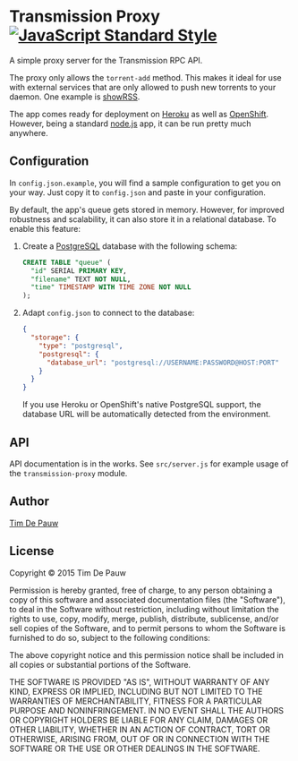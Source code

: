 # Transmission Proxy [![JavaScript Standard Style](https://img.shields.io/badge/code%20style-standard-brightgreen.svg)](https://github.com/feross/standard)

A simple proxy server for the Transmission RPC API.

The proxy only allows the `torrent-add` method. This makes it ideal for use with
external services that are only allowed to push new torrents to your daemon.
One example is [showRSS](http://showrss.info/).

The app comes ready for deployment on [Heroku](https://www.heroku.com/) as well
as [OpenShift](https://www.openshift.com/). However, being a standard
[node.js](http://nodejs.org/) app, it can be run pretty much anywhere.

## Configuration

In `config.json.example`, you will find a sample configuration to get you on
your way. Just copy it to `config.json` and paste in your configuration.

By default, the app's queue gets stored in memory. However, for improved
robustness and scalability, it can also store it in a relational database.
To enable this feature:

1. Create a [PostgreSQL](http://www.postgresql.org/) database with the
following schema:

    ```sql
    CREATE TABLE "queue" (
      "id" SERIAL PRIMARY KEY,
      "filename" TEXT NOT NULL,
      "time" TIMESTAMP WITH TIME ZONE NOT NULL
    );
    ```

2. Adapt `config.json` to connect to the database:

    ```json
    {
      "storage": {
        "type": "postgresql",
        "postgresql": {
          "database_url": "postgresql://USERNAME:PASSWORD@HOST:PORT"
        }
      }
    }
    ```

    If you use Heroku or OpenShift's native PostgreSQL support, the database
    URL will be automatically detected from the environment.

## API

API documentation is in the works. See `src/server.js` for example usage of the
`transmission-proxy` module.

## Author

[Tim De Pauw](https://tmdpw.eu/)

## License

Copyright &copy; 2015 Tim De Pauw

Permission is hereby granted, free of charge, to any person obtaining a copy
of this software and associated documentation files (the "Software"), to deal
in the Software without restriction, including without limitation the rights
to use, copy, modify, merge, publish, distribute, sublicense, and/or sell
copies of the Software, and to permit persons to whom the Software is
furnished to do so, subject to the following conditions:

The above copyright notice and this permission notice shall be included in all
copies or substantial portions of the Software.

THE SOFTWARE IS PROVIDED "AS IS", WITHOUT WARRANTY OF ANY KIND, EXPRESS OR
IMPLIED, INCLUDING BUT NOT LIMITED TO THE WARRANTIES OF MERCHANTABILITY,
FITNESS FOR A PARTICULAR PURPOSE AND NONINFRINGEMENT. IN NO EVENT SHALL THE
AUTHORS OR COPYRIGHT HOLDERS BE LIABLE FOR ANY CLAIM, DAMAGES OR OTHER
LIABILITY, WHETHER IN AN ACTION OF CONTRACT, TORT OR OTHERWISE, ARISING FROM,
OUT OF OR IN CONNECTION WITH THE SOFTWARE OR THE USE OR OTHER DEALINGS IN THE
SOFTWARE.
